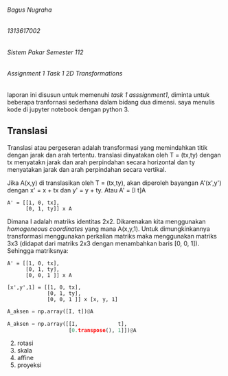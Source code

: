 ###### Bagus Nugraha ######
###### 1313617002 ######
###### Sistem Pakar Semester 112 ######
###### Assignment 1 Task 1 2D Transformations ######

laporan ini disusun untuk memenuhi *task 1 asssignment1*, diminta untuk beberapa tranfornasi sederhana dalam bidang dua dimensi. saya menulis kode di jupyter notebook dengan python 3.

## Translasi ##
Translasi atau pergeseran adalah transformasi yang memindahkan titik dengan jarak dan arah tertentu. translasi dinyatakan oleh T = (tx,ty) dengan tx menyatakn jarak dan arah perpindahan secara horizontal dan ty menyatakan jarak dan arah perpindahan secara vertikal.

Jika A(x,y) di translasikan oleh T = (tx,ty), akan diperoleh bayangan A'(x',y') dengan x' = x + tx dan y' = y + ty. Atau A' = [I t]A

```
A' = [[1, 0, tx],
      [0, 1, ty]] x A
```

Dimana I adalah matriks identitas 2x2. Dikarenakan kita menggunakan *homogeneous coordinates* yang mana A(x,y,1). Untuk dimungkinkannya transformasi menggunakan perkalian matriks maka menggunakan matriks 3x3 (didapat dari matriks 2x3 dengan menambahkan baris [0, 0, 1]). Sehingga matriksnya:

```
A' = [[1, 0, tx],
      [0, 1, ty],
      [0, 0, 1 ]] x A
     
[x',y',1] = [[1, 0, tx],
             [0, 1, ty],
             [0, 0, 1 ]] x [x, y, 1]
```


```python
A_aksen = np.array([I, t])@A
```

```python
A_aksen = np.array([[I,             t],
                    [0.transpose(), 1]])@A
```




2. rotasi
3. skala
4. affine
5. proyeksi



